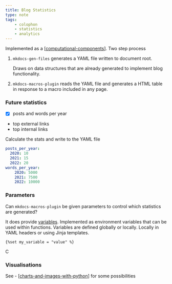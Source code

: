 ```yaml
---
title: Blog Statistics
type: note
tags:
    - colophon
    - statistics
    - analytics
---
```


Implemented as a [[computational-components]]. Two step process

1. `mkdocs-gen-files` generates a YAML file written to document root.

    Draws on data structures that are already generated to implement blog functionality. 
2. `mkdocs-macros-plugin` reads the YAML file and generates a HTML table in response to a macro included in any page.

### Future statistics

- [x] posts and words per year
- top external links
- top internal links

Calculate the stats and write to the YAML file

```yaml
posts_per_year:
  2020: 10
  2021: 15
  2022: 20
words_per_year:
    2020: 5000
    2021: 7500
    2022: 10000 
```

### Parameters

Can `mkdocs-macros-plugin` be given parameters to control which statistics are generated?

It does provide [variables](https://mkdocs-macros-plugin.readthedocs.io/en/latest/#variables). Implemented as environment variables that can be used within functions. Variables are defined globally or locally. Locally in YAML headers or using Jinja templates.

```jinja2
{%set my_variable = "value" %}
```

C



### Visualisations

See - [[charts-and-images-with-python]] for some possibilities


[//begin]: # "Autogenerated link references for markdown compatibility"
[computational-components]: computational-components "Computational components"
[charts-and-images-with-python]: ../sense/Web-development/foam-dev/charts-and-images-with-python "Charts and images with Python"
[//end]: # "Autogenerated link references"